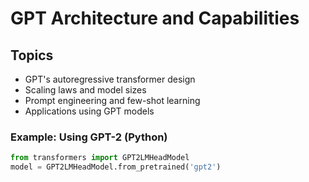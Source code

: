 # GPT Architecture and Capabilities

## Topics
- GPT's autoregressive transformer design
- Scaling laws and model sizes
- Prompt engineering and few-shot learning
- Applications using GPT models

### Example: Using GPT-2 (Python)
```python
from transformers import GPT2LMHeadModel
model = GPT2LMHeadModel.from_pretrained('gpt2')
```
